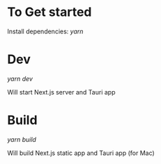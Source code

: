 # To Get started

Install dependencies: _yarn_

# Dev

_yarn dev_

Will start Next.js server and Tauri app

# Build

_yarn build_

Will build Next.js static app and Tauri app (for Mac)
